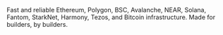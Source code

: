 Fast and reliable Ethereum, Polygon, BSC, Avalanche, NEAR, Solana, Fantom, StarkNet, Harmony, Tezos, and Bitcoin infrastructure. Made for builders, by builders.